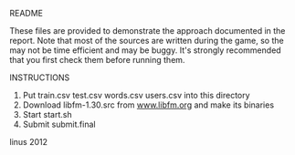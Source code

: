 README

These files are provided to demonstrate the approach documented
in the report. Note that most of the sources are written during
the game, so the may not be time efficient and may be buggy. It's
strongly recommended that you first check them before running
them.


INSTRUCTIONS

1. Put train.csv test.csv words.csv users.csv into this directory
2. Download libfm-1.30.src from www.libfm.org and make its binaries
3. Start start.sh
4. Submit submit.final


linus 2012
